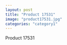 ```yaml
---
layout: post
title: "Product 17531"
image: "product17531.jpg"
categories: "category1"
---
```

Product 17531
